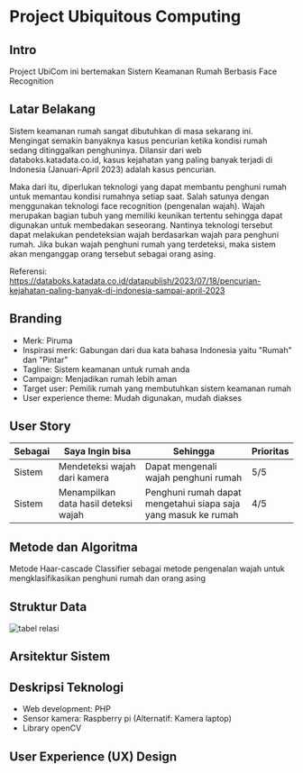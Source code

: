 # Project Ubiquitous Computing

## Intro
Project UbiCom ini bertemakan Sistem Keamanan Rumah Berbasis Face Recognition

## Latar Belakang
Sistem keamanan rumah sangat dibutuhkan di masa sekarang ini. Mengingat semakin banyaknya kasus pencurian ketika kondisi rumah sedang ditinggalkan penghuninya. Dilansir dari web databoks.katadata.co.id, kasus kejahatan yang paling banyak terjadi di Indonesia (Januari-April 2023) adalah kasus pencurian. 

Maka dari itu, diperlukan teknologi yang dapat membantu penghuni rumah untuk memantau kondisi rumahnya setiap saat. Salah satunya dengan menggunakan teknologi face recognition (pengenalan wajah). Wajah merupakan bagian tubuh yang memiliki keunikan tertentu sehingga dapat digunakan untuk membedakan seseorang. Nantinya teknologi tersebut dapat melakukan pendeteksian wajah berdasarkan wajah para penghuni rumah. Jika bukan wajah penghuni rumah yang terdeteksi, maka sistem akan menganggap orang tersebut sebagai orang asing.

Referensi: https://databoks.katadata.co.id/datapublish/2023/07/18/pencurian-kejahatan-paling-banyak-di-indonesia-sampai-april-2023

## Branding
- Merk: Piruma
- Inspirasi merk: Gabungan dari dua kata bahasa Indonesia yaitu "Rumah" dan "Pintar"
- Tagline: Sistem keamanan untuk rumah anda
- Campaign: Menjadikan rumah lebih aman
- Target user: Pemilik rumah yang membutuhkan sistem keamanan rumah
- User experience theme: Mudah digunakan, mudah diakses

## User Story
<table>
    <thead>
        <tr>
            <th>Sebagai</th>
            <th>Saya Ingin bisa</th>
            <th>Sehingga</th>
            <th>Prioritas</th>
        </tr>
    </thead>
    <tbody>
        <tr>
            <td>Sistem</td><td>Mendeteksi wajah dari kamera</td><td>Dapat mengenali wajah penghuni rumah</td><td>5/5</td>
        </tr>
        <tr>
            <td>Sistem</td><td>Menampilkan data hasil deteksi wajah</td><td>Penghuni rumah dapat mengetahui siapa saja yang masuk ke rumah</td><td>4/5</td>
        </tr>
    </tbody>
</table>

## Metode dan Algoritma
Metode Haar-cascade Classifier sebagai metode pengenalan wajah untuk mengklasifikasikan penghuni rumah dan orang asing
 
## Struktur Data
![tabel relasi]()

## Arsitektur Sistem

## Deskripsi Teknologi
- Web development: PHP
- Sensor kamera: Raspberry pi
  (Alternatif: Kamera laptop)
- Library openCV

## User Experience (UX) Design
